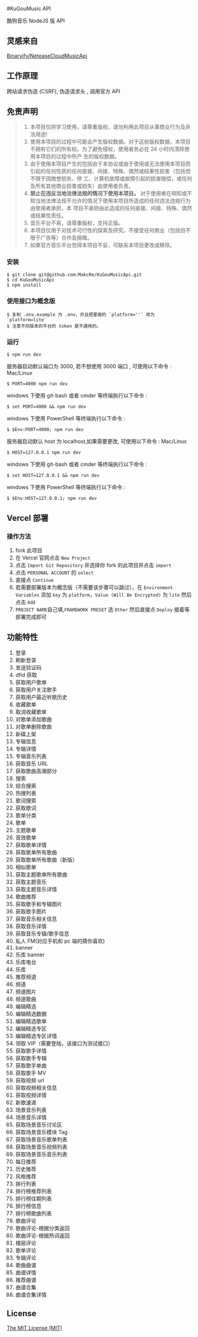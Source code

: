 #KuGouMusic API

酷狗音乐 NodeJS 版 API

## 灵感来自

[Binaryify/NeteaseCloudMusicApi](https://github.com/Binaryify/NeteaseCloudMusicApi)

## 工作原理

跨站请求伪造 (CSRF), 伪造请求头 , 调用官方 API

## 免责声明

> 1. 本项目仅供学习使用，请尊重版权，请勿利用此项目从事商业行为及非法用途!
> 2. 使用本项目的过程中可能会产生版权数据。对于这些版权数据，本项目不拥有它们的所有权。为了避免侵权，使用者务必在 24 小时内清除使用本项目的过程中所产
>    生的版权数据。
> 3. 由于使用本项目产生的包括由于本协议或由于使用或无法使用本项目而引起的任何性质的任何直接、间接、特殊、偶然或结果性损害（包括但不限于因商誉损失、停
>    工、计算机故障或故障引起的损害赔偿，或任何及所有其他商业损害或损失）由使用者负责。
> 4. **禁止在违反当地法律法规的情况下使用本项目。** 对于使用者在明知或不知当地法律法规不允许的情况下使用本项目所造成的任何违法违规行为由使用者承担，本
>    项目不承担由此造成的任何直接、间接、特殊、偶然或结果性责任。
> 5. 音乐平台不易，请尊重版权，支持正版。
> 6. 本项目仅用于对技术可行性的探索及研究，不接受任何商业（包括但不限于广告等）合作及捐赠。
> 7. 如果官方音乐平台觉得本项目不妥，可联系本项目更改或移除。

### 安装

```shell
$ git clone git@github.com:MakcRe/KuGouMusicApi.git
$ cd KuGouMusicApi
$ npm install
```

### 使用接口为概念版

```
$ 复制 .env.example 为 .env，并且把里面的 `platform=''` 改为 `platform=lite`
$ 注意不同版本的平台的 token 是不通用的。
```

### 运行

```shell
$ npm run dev
```

服务器启动默认端口为 3000, 若不想使用 3000 端口 , 可使用以下命令 : Mac/Linux

```shell
$ PORT=4000 npm run dev
```

windows 下使用 git-bash 或者 cmder 等终端执行以下命令 :

```shell
$ set PORT=4000 && npm run dev
```

windows 下使用 PowerShell 等终端执行以下命令 :

```shell
$ $Env:PORT=4000; npm run dev
```

服务器启动默认 host 为 localhost,如果需要更改, 可使用以下命令 : Mac/Linux

```shell
$ HOST=127.0.0.1 npm run dev
```

windows 下使用 git-bash 或者 cmder 等终端执行以下命令 :

```shell
$ set HOST=127.0.0.1 && npm run dev
```

windows 下使用 PowerShell 等终端执行以下命令 :

```shell
$ $Env:HOST=127.0.0.1; npm run dev
```

## Vercel 部署

### 操作方法

1. fork 此项目
2. 在 Vercel 官网点击 `New Project`
3. 点击 `Import Git Repository` 并选择你 fork 的此项目并点击 `import`
4. 点击 `PERSONAL ACCOUNT` 的 `select`
5. 直接点 `Continue`
6. 若需要部署版本为概念版（不需要该步骤可以跳过），在 `Environment Variables` 添加 `key` 为 `platform`，`Value (Will Be Encrypted)` 为 `lite` 然后点击
   `Add`
7. `PROJECT NAME`自己填,`FRAMEWORK PRESET` 选 `Other` 然后直接点 `Deploy` 接着等部署完成即可

## 功能特性

1. 登录
2. 刷新登录
3. 发送验证码
4. dfid 获取
5. 获取用户歌单
6. 获取用户关注歌手
7. 获取用户最近听歌历史
8. 收藏歌单
9. 取消收藏歌单
10. 对歌单添加歌曲
11. 对歌单删除歌曲
12. 新碟上架
13. 专辑信息
14. 专辑详情
15. 专辑音乐列表
16. 获取音乐 URL
17. 获取歌曲高潮部分
18. 搜索
19. 综合搜索
20. 热搜列表
21. 歌词搜索
22. 获取歌词
23. 歌单分类
24. 歌单
25. 主题歌单
26. 音效歌单
27. 获取歌单详情
28. 获取歌单所有歌曲
29. 获取歌单所有歌曲（新版）
30. 相似歌单
31. 获取主题歌单所有歌曲
32. 获取主题音乐
33. 获取主题音乐详情
34. 歌曲推荐
35. 获取歌手和专辑图片
36. 获取歌手图片
37. 获取音乐相关信息
38. 获取音乐详情
39. 获取音乐专辑/歌手信息
40. 私人 FM(对应手机和 pc 端的猜你喜欢)
41. banner
42. 乐库 banner
43. 乐库电台
44. 乐库
45. 推荐频道
46. 频道
47. 频道图片
48. 频道歌曲
49. 编辑精选
50. 编辑精选数据
51. 编辑精选歌单
52. 编辑精选专区
53. 编辑精选专区详情
54. 领取 VIP（需要登陆，该接口为测试接口）
55. 获取歌手详情
56. 获取歌手专辑
57. 获取歌手单曲
58. 获取歌手 MV
59. 获取视频 url
60. 获取视频相关信息
61. 获取视频详情
62. 新歌速递
63. 场景音乐列表
64. 场景音乐详情
65. 获取场景音乐讨论区
66. 获取场景音乐模块 Tag
67. 获取场景音乐歌单列表
68. 获取场景音乐视频列表
69. 获取场景音乐音乐列表
70. 每日推荐
71. 历史推荐
72. 风格推荐
73. 排行列表
74. 排行榜推荐列表
75. 排行榜往期列表
76. 排行榜信息
77. 排行榜歌曲列表
78. 歌曲评论
79. 歌曲评论-根据分类返回
80. 歌曲评论-根据热词返回
81. 楼层评论
82. 歌单评论
83. 专辑评论
84. 歌曲曲谱
85. 曲谱详情
86. 推荐曲谱
87. 曲谱合集
88. 曲谱合集详情

## License

[The MIT License (MIT)](https://github.com/MakcRe/KuGouMusicApi/blob/main/LICENSE)
